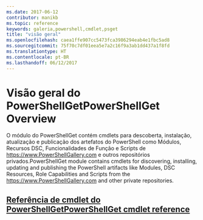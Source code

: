```yaml
---
ms.date: 2017-06-12
contributor: manikb
ms.topic: reference
keywords: galeria,powershell,cmdlet,psget
title: "visão geral"
ms.openlocfilehash: caea1ffe907cc5473fca3986294eab4e1fbc5ad8
ms.sourcegitcommit: 75f70c7df01eea5e7a2c16f9a3ab1dd437a1f8fd
ms.translationtype: HT
ms.contentlocale: pt-BR
ms.lasthandoff: 06/12/2017
---
```

# <a name="powershellget-overview"></a><span data-ttu-id="7e878-103">Visão geral do PowerShellGet</span><span class="sxs-lookup"><span data-stu-id="7e878-103">PowerShellGet Overview</span></span>

<span data-ttu-id="7e878-104">O módulo do PowerShellGet contém cmdlets para descoberta, instalação, atualização e publicação dos artefatos do PowerShell como Módulos, Recursos DSC, Funcionalidades de Função e Scripts de https://www.PowerShellGallery.com e outros repositórios privados.</span><span class="sxs-lookup"><span data-stu-id="7e878-104">PowerShellGet module contains cmdlets for discovering, installing, updating and publishing the PowerShell artifacts like Modules, DSC Resources, Role Capabilities and Scripts from the https://www.PowerShellGallery.com and other private repositories.</span></span>

## <a name="powershellget-cmdlet-referencepsgetcmdletsreferencemd"></a>[<span data-ttu-id="7e878-105">Referência de cmdlet do PowerShellGet</span><span class="sxs-lookup"><span data-stu-id="7e878-105">PowerShellGet cmdlet reference</span></span>](./psget_cmdlets_reference.md)

